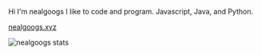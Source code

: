 Hi I'm nealgoogs
I like to code and program.
Javascript, Java, and Python.

[nealgoogs.xyz](https://nealgoogs.xyz)

<!--![Aakash's github stats](https://github-readme-stats.vercel.app/api?username=isupersky&show_icons=true&hide_border=true)&nbsp;&nbsp;-->
![nealgoogs stats](https://github-readme-stats-eight-theta.vercel.app/api/top-langs/?username=nealgoogs&layout=compact&langs_count=8&hide_border=true)
<br />
